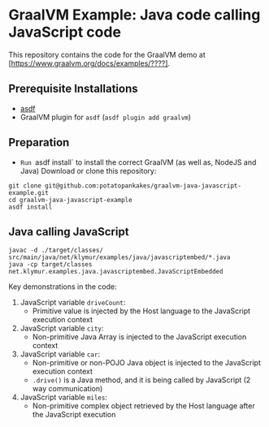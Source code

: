 # GraalVM Example: Java code calling JavaScript code

This repository contains the code for the GraalVM demo at [https://www.graalvm.org/docs/examples/????].

## Prerequisite Installations
* [asdf](https://github.com/asdf-vm)
* GraalVM plugin for `asdf` (`asdf plugin add graalvm`)

## Preparation

* `Run `asdf install` to install the correct GraalVM (as well as, NodeJS and Java)
Download or clone this repository:
```
git clone git@github.com:potatopankakes/graalvm-java-javascript-example.git
cd graalvm-java-javascript-example
asdf install
```

## Java calling JavaScript
```
javac -d ./target/classes/ src/main/java/net/klymur/examples/java/javascriptembed/*.java
java -cp target/classes net.klymur.examples.java.javascriptembed.JavaScriptEmbedded
```

Key demonstrations in the code:
1. JavaScript variable `driveCount`:
   - Primitive value is injected by the Host language to the JavaScript execution context
2. JavaScript variable `city`:
   - Non-primitive Java Array is injected to the JavaScript execution context
3. JavaScript variable `car`:
   - Non-primitive or non-POJO Java object is injected to the JavaScript execution context
   - `.drive()` is a Java method, and it is being called by JavaScript (2 way communication)
4. JavaScript variable `miles`:
   - Non-primitive complex object retrieved by the Host language after the JavaScript execution
